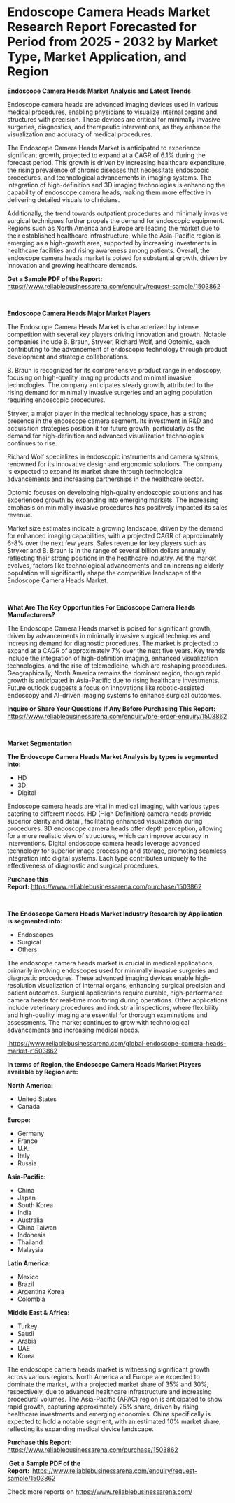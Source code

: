 <p><h1>Endoscope Camera Heads Market Research Report Forecasted for Period from 2025 -  2032 by Market Type, Market Application, and Region</h1></p><p><strong>Endoscope Camera Heads Market Analysis and Latest Trends</strong></p>
<p><p>Endoscope camera heads are advanced imaging devices used in various medical procedures, enabling physicians to visualize internal organs and structures with precision. These devices are critical for minimally invasive surgeries, diagnostics, and therapeutic interventions, as they enhance the visualization and accuracy of medical procedures.</p><p>The Endoscope Camera Heads Market is anticipated to experience significant growth, projected to expand at a CAGR of 6.1% during the forecast period. This growth is driven by increasing healthcare expenditure, the rising prevalence of chronic diseases that necessitate endoscopic procedures, and technological advancements in imaging systems. The integration of high-definition and 3D imaging technologies is enhancing the capability of endoscope camera heads, making them more effective in delivering detailed visuals to clinicians.</p><p>Additionally, the trend towards outpatient procedures and minimally invasive surgical techniques further propels the demand for endoscopic equipment. Regions such as North America and Europe are leading the market due to their established healthcare infrastructure, while the Asia-Pacific region is emerging as a high-growth area, supported by increasing investments in healthcare facilities and rising awareness among patients. Overall, the endoscope camera heads market is poised for substantial growth, driven by innovation and growing healthcare demands.</p></p>
<p><strong>Get a Sample PDF of the Report:&nbsp;</strong> <a href="https://www.reliablebusinessarena.com/enquiry/request-sample/1503862?utm_campaign=1990&utm_medium=2&utm_source=Github&utm_content=ia&utm_term=23032025&utm_id=endoscope-camera-heads">https://www.reliablebusinessarena.com/enquiry/request-sample/1503862</a></p>
<p>&nbsp;</p>
<p><strong>Endoscope Camera Heads Major Market Players</strong></p>
<p><p>The Endoscope Camera Heads Market is characterized by intense competition with several key players driving innovation and growth. Notable companies include B. Braun, Stryker, Richard Wolf, and Optomic, each contributing to the advancement of endoscopic technology through product development and strategic collaborations.</p><p>B. Braun is recognized for its comprehensive product range in endoscopy, focusing on high-quality imaging products and minimal invasive technologies. The company anticipates steady growth, attributed to the rising demand for minimally invasive surgeries and an aging population requiring endoscopic procedures.</p><p>Stryker, a major player in the medical technology space, has a strong presence in the endoscope camera segment. Its investment in R&D and acquisition strategies position it for future growth, particularly as the demand for high-definition and advanced visualization technologies continues to rise.</p><p>Richard Wolf specializes in endoscopic instruments and camera systems, renowned for its innovative design and ergonomic solutions. The company is expected to expand its market share through technological advancements and increasing partnerships in the healthcare sector.</p><p>Optomic focuses on developing high-quality endoscopic solutions and has experienced growth by expanding into emerging markets. The increasing emphasis on minimally invasive procedures has positively impacted its sales revenue.</p><p>Market size estimates indicate a growing landscape, driven by the demand for enhanced imaging capabilities, with a projected CAGR of approximately 6-8% over the next few years. Sales revenue for key players such as Stryker and B. Braun is in the range of several billion dollars annually, reflecting their strong positions in the healthcare industry. As the market evolves, factors like technological advancements and an increasing elderly population will significantly shape the competitive landscape of the Endoscope Camera Heads Market.</p></p>
<p>&nbsp;</p>
<p><strong>What Are The Key Opportunities For Endoscope Camera Heads Manufacturers?</strong></p>
<p><p>The Endoscope Camera Heads market is poised for significant growth, driven by advancements in minimally invasive surgical techniques and increasing demand for diagnostic procedures. The market is projected to expand at a CAGR of approximately 7% over the next five years. Key trends include the integration of high-definition imaging, enhanced visualization technologies, and the rise of telemedicine, which are reshaping procedures. Geographically, North America remains the dominant region, though rapid growth is anticipated in Asia-Pacific due to rising healthcare investments. Future outlook suggests a focus on innovations like robotic-assisted endoscopy and AI-driven imaging systems to enhance surgical outcomes.</p></p>
<p><strong>Inquire or Share Your Questions If Any Before Purchasing This Report:</strong> <a href="https://www.reliablebusinessarena.com/enquiry/pre-order-enquiry/1503862?utm_campaign=1990&utm_medium=2&utm_source=Github&utm_content=ia&utm_term=23032025&utm_id=endoscope-camera-heads">https://www.reliablebusinessarena.com/enquiry/pre-order-enquiry/1503862</a></p>
<p>&nbsp;</p>
<p><strong>Market Segmentation</strong></p>
<p><strong>The Endoscope Camera Heads Market Analysis by types is segmented into:</strong></p>
<p><ul><li>HD</li><li>3D</li><li>Digital</li></ul></p>
<p><p>Endoscope camera heads are vital in medical imaging, with various types catering to different needs. HD (High Definition) camera heads provide superior clarity and detail, facilitating enhanced visualization during procedures. 3D endoscope camera heads offer depth perception, allowing for a more realistic view of structures, which can improve accuracy in interventions. Digital endoscope camera heads leverage advanced technology for superior image processing and storage, promoting seamless integration into digital systems. Each type contributes uniquely to the effectiveness of diagnostic and surgical procedures.</p></p>
<p><strong>Purchase this Report:&nbsp;</strong><a href="https://www.reliablebusinessarena.com/purchase/1503862?utm_campaign=1990&utm_medium=2&utm_source=Github&utm_content=ia&utm_term=23032025&utm_id=endoscope-camera-heads">https://www.reliablebusinessarena.com/purchase/1503862</a></p>
<p>&nbsp;</p>
<p><strong>The Endoscope Camera Heads Market Industry Research by Application is segmented into:</strong></p>
<p><ul><li>Endoscopes</li><li>Surgical</li><li>Others</li></ul></p>
<p><p>The endoscope camera heads market is crucial in medical applications, primarily involving endoscopes used for minimally invasive surgeries and diagnostic procedures. These advanced imaging devices enable high-resolution visualization of internal organs, enhancing surgical precision and patient outcomes. Surgical applications require durable, high-performance camera heads for real-time monitoring during operations. Other applications include veterinary procedures and industrial inspections, where flexibility and high-quality imaging are essential for thorough examinations and assessments. The market continues to grow with technological advancements and increasing medical needs.</p></p>
<p><a href="https://www.reliablebusinessarena.com/global-endoscope-camera-heads-market-r1503862?utm_campaign=1990&utm_medium=2&utm_source=Github&utm_content=ia&utm_term=23032025&utm_id=endoscope-camera-heads">&nbsp;https://www.reliablebusinessarena.com/global-endoscope-camera-heads-market-r1503862</a></p>
<p><strong>In terms of Region, the Endoscope Camera Heads Market Players available by Region are:</strong></p>
<p>
    <p> <strong> North America: </strong>
        <ul>
            <li>United States</li>
            <li>Canada</li>
        </ul>
        </p> 
    <p> <strong> Europe: </strong>
        <ul>
            <li>Germany</li>
            <li>France</li>
            <li>U.K.</li>
            <li>Italy</li>
            <li>Russia</li>
        </ul>
        </p> 
    <p> <strong> Asia-Pacific: </strong>
        <ul>
            <li>China</li>
            <li>Japan</li>
            <li>South Korea</li>
            <li>India</li>
            <li>Australia</li>
            <li>China Taiwan</li>
            <li>Indonesia</li>
            <li>Thailand</li>
            <li>Malaysia</li>
        </ul>
        </p> 
    <p> <strong> Latin America: </strong>
        <ul>
            <li>Mexico</li>
            <li>Brazil</li>
            <li>Argentina Korea</li>
            <li>Colombia</li>
        </ul>
        </p> 
    <p> <strong> Middle East & Africa: </strong>
        <ul>
            <li>Turkey</li>
            <li>Saudi</li>
            <li>Arabia</li>
            <li>UAE</li>
            <li>Korea</li>
        </ul>
    </p>
    </p>
<p><p>The endoscope camera heads market is witnessing significant growth across various regions. North America and Europe are expected to dominate the market, with a projected market share of 35% and 30%, respectively, due to advanced healthcare infrastructure and increasing procedural volumes. The Asia-Pacific (APAC) region is anticipated to show rapid growth, capturing approximately 25% share, driven by rising healthcare investments and emerging economies. China specifically is expected to hold a notable segment, with an estimated 10% market share, reflecting its expanding medical device landscape.</p></p>
<p><strong>Purchase this Report: </strong><a href="https://www.reliablebusinessarena.com/purchase/1503862?utm_campaign=1990&utm_medium=2&utm_source=Github&utm_content=ia&utm_term=23032025&utm_id=endoscope-camera-heads">https://www.reliablebusinessarena.com/purchase/1503862</a></p>
<p>&nbsp;<strong>Get a Sample PDF of the Report:&nbsp;&nbsp;</strong><a href="https://www.reliablebusinessarena.com/enquiry/request-sample/1503862?utm_campaign=1990&utm_medium=2&utm_source=Github&utm_content=ia&utm_term=23032025&utm_id=endoscope-camera-heads">https://www.reliablebusinessarena.com/enquiry/request-sample/1503862</a></p>
<p><strong></strong></p>
<p>Check more reports on <a href="https://www.reliablebusinessarena.com/?utm_campaign=1990&utm_medium=2&utm_source=Github&utm_content=ia&utm_term=23032025&utm_id=endoscope-camera-heads">https://www.reliablebusinessarena.com/</a></p>